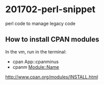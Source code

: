 # 201702-perl-snippet
perl code to manage legacy code

## How to install CPAN modules

In the vm, run in the terminal:
- cpan App::cpanminus
- cpanm <Module::Name>

http://www.cpan.org/modules/INSTALL.html
